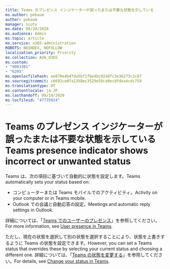 ```yaml
---
title: Teams のプレゼンス インジケーターが誤ったまたは不要な状態を示している
ms.author: pebaum
author: pebaum
manager: scotv
ms.date: 08/20/2020
ms.audience: Admin
ms.topic: article
ms.service: o365-administration
ROBOTS: NOINDEX, NOFOLLOW
localization_priority: Priority
ms.collection: Adm_O365
ms.custom:
- "9003301"
- "6205"
ms.openlocfilehash: ee870e4b47da5bf1fbe4bc9248fc3e36273c2c87
ms.sourcegitcommit: c6692ce0fa1358ec3529e59ca0ecdfdea4cdc759
ms.translationtype: HT
ms.contentlocale: ja-JP
ms.lasthandoff: 09/14/2020
ms.locfileid: "47735924"
---
```

# <a name="teams-presence-indicator-shows-incorrect-or-unwanted-status"></a><span data-ttu-id="8615f-102">Teams のプレゼンス インジケーターが誤ったまたは不要な状態を示している</span><span class="sxs-lookup"><span data-stu-id="8615f-102">Teams presence indicator shows incorrect or unwanted status</span></span>

<span data-ttu-id="8615f-103">Teams は、次の項目に基づいて自動的に状態を設定します。</span><span class="sxs-lookup"><span data-stu-id="8615f-103">Teams automatically sets your status based on:</span></span>

- <span data-ttu-id="8615f-104">コンピューターまたは Teams モバイルでのアクティビティ。</span><span class="sxs-lookup"><span data-stu-id="8615f-104">Activity on your computer or in Teams mobile.</span></span>
- <span data-ttu-id="8615f-105">Outlook での会議と自動応答の設定。</span><span class="sxs-lookup"><span data-stu-id="8615f-105">Meetings and automatic reply settings in Outlook.</span></span>

<span data-ttu-id="8615f-106">詳細については、「[Teams でのユーザーのプレゼンス](https://docs.microsoft.com/microsoftteams/presence-admins)」を参照してください。</span><span class="sxs-lookup"><span data-stu-id="8615f-106">For more information, see [User presence in Teams](https://docs.microsoft.com/microsoftteams/presence-admins).</span></span>  

<span data-ttu-id="8615f-107">ただし、現在の状態を選択して別の状態を選択することにより、状態を上書きするように Teams の状態を設定できます。</span><span class="sxs-lookup"><span data-stu-id="8615f-107">However, you can set a Teams status that overrides these by selecting your current status and choosing a different one.</span></span> <span data-ttu-id="8615f-108">詳細については、「[Teams の状態を変更する](https://support.microsoft.com/office/change-your-status-in-teams-ce36ed14-6bc9-4775-a33e-6629ba4ff78e)」を参照してください。</span><span class="sxs-lookup"><span data-stu-id="8615f-108">For details, see [Change your status in Teams](https://support.microsoft.com/office/change-your-status-in-teams-ce36ed14-6bc9-4775-a33e-6629ba4ff78e).</span></span>